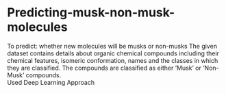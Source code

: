 # Predicting-musk-non-musk-molecules
To predict: whether new molecules will be musks or non-musks
The given dataset contains details about­ organic chemical compounds including their chemical features, isomeric conformation, names and the classes in which they are classified. The compounds are classified as either ‘Musk’ or ‘Non-Musk’ compounds.</br>
Used Deep Learning Approach
